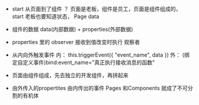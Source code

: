 - start 从页面到了组件 ？ 
  页面是老板，组件是员工，页面是组件组成的，
  start 老板也要知道状态， Page data
  <countdown start="{{start}}" />

- 组件的数据 data(内部数据) + properties(外部数据)
- properties 里的 observer 接收到值改变时执行 观察者
- 从内向外触发事件
  内： this.triggerEvent({
      "event_name",
      data
  })
  外： (绑定自定义事件)bind:event_name="真正执行接收消息的函数"

- 页面由组件组成，先去独立的开发组件，再拼起来
- 由外传入的propertites 由内传出的事件
Pages 和Components 就成了不可分割的有机体


   
